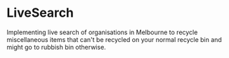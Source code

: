 # LiveSearch
Implementing live search of organisations in Melbourne to recycle miscellaneous items that can't be recycled on your normal recycle bin and might go to rubbish bin otherwise.
